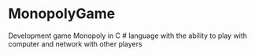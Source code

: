 # MonopolyGame
Development  game Monopoly in C # language with the ability to play with computer and network with other players
